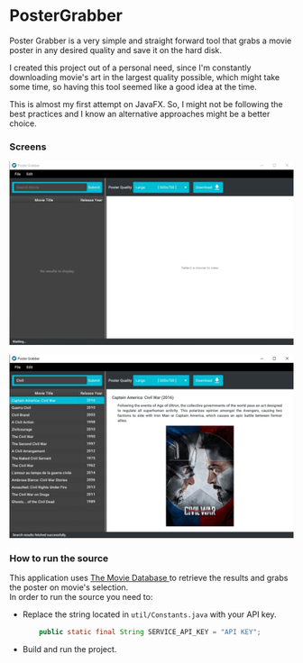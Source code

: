 # PosterGrabber

Poster Grabber is a very simple and straight forward tool that grabs a movie poster in any desired quality and save it on the hard disk.

I created this project out of a personal need, since I'm constantly downloading movie's art in the largest quality possible, which might take some time, so having this tool seemed like a good idea at the time.

This is almost my first attempt on JavaFX. So, I might not be following the best practices and I know an alternative approaches might be a better choice.

### Screens
![Screen 1](./images/Screenshot_1.jpg "Main Screen")

![Screen 2](./images/Screenshot_2.jpg "Movie Details")

### How to run the source
This application uses [The Movie Database ](https://www.themoviedb.org/documentation/api) to retrieve the results and grabs the poster on movie's selection.  
In order to run the source you need to:
- Replace the string located in `util/Constants.java` with your API key.
    ```java
        public static final String SERVICE_API_KEY = "API KEY";  
    ```

- Build and run the project.
